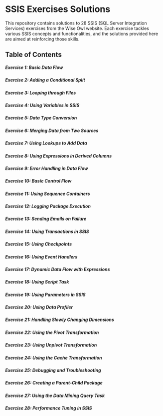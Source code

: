 # SSIS Exercises Solutions
This repository contains solutions to 28 SSIS (SQL Server Integration Services) exercises from the Wise Owl website. Each exercise tackles various SSIS concepts and functionalities, and the solutions provided here are aimed at reinforcing those skills.

## Table of Contents
##### Exercise 1: Basic Data Flow
##### Exercise 2: Adding a Conditional Split
##### Exercise 3: Looping through Files
##### Exercise 4: Using Variables in SSIS
##### Exercise 5: Data Type Conversion
##### Exercise 6: Merging Data from Two Sources
##### Exercise 7: Using Lookups to Add Data
##### Exercise 8: Using Expressions in Derived Columns
##### Exercise 9: Error Handling in Data Flow
##### Exercise 10: Basic Control Flow
##### Exercise 11: Using Sequence Containers
##### Exercise 12: Logging Package Execution
##### Exercise 13: Sending Emails on Failure
##### Exercise 14: Using Transactions in SSIS
##### Exercise 15: Using Checkpoints
##### Exercise 16: Using Event Handlers
##### Exercise 17: Dynamic Data Flow with Expressions
##### Exercise 18: Using Script Task
##### Exercise 19: Using Parameters in SSIS
##### Exercise 20: Using Data Profiler
##### Exercise 21: Handling Slowly Changing Dimensions
##### Exercise 22: Using the Pivot Transformation
##### Exercise 23: Using Unpivot Transformation
##### Exercise 24: Using the Cache Transformation
##### Exercise 25: Debugging and Troubleshooting
##### Exercise 26: Creating a Parent-Child Package
##### Exercise 27: Using the Data Mining Query Task
##### Exercise 28: Performance Tuning in SSIS
